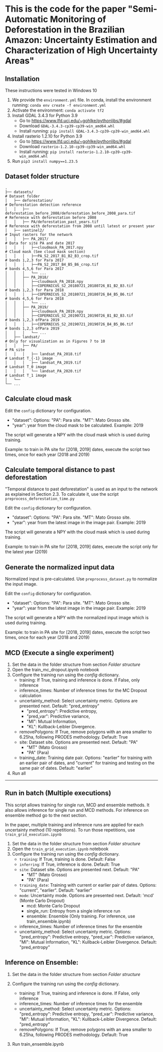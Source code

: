 # This is the code for the paper "Semi-Automatic Monitoring of Deforestation in the Brazilian Amazon: Uncertainty Estimation and Characterization of High Uncertainty Areas"

## Installation

These instructions were tested in Windows 10

1. We provide the `environment.yml` file. In conda, install the environment running: `conda env create -f environment.yml`
2. Activate the environment: `conda activate tf2`
3. Install GDAL 3.4.3 for Python 3.9
   - Go to https://www.lfd.uci.edu/~gohlke/pythonlibs/#gdal
   - Download `GDAL-3.4.3-cp39-cp39-win_amd64.whl`
   - Install running: `pip install GDAL-3.4.3-cp39-cp39-win_amd64.whl`
4. Install rasterio 1.2.10 for Python 3.9
    - Go to https://www.lfd.uci.edu/~gohlke/pythonlibs/#gdal
    - Download `rasterio-1.2.10-cp39-cp39-win_amd64.whl`
    - Install running: `pip install rasterio-1.2.10-cp39-cp39-win_amd64.whl`
5. Run `pip3 install numpy==1.23.5`

## Dataset folder structure
```
.
├── datasets/                                                                       # Dataset folder
│   ├── deforestation/                                                              # Deforestation detection reference
│   │   ├── deforestation_before_2008/deforestation_before_2008_para.tif            # Reference with deforestation before 2008
│   │   ├── PA/deforestation_past_years.tif                                         # Reference with deforestation from 2008 until latest or present year
│   ├── sentinel2/                                                                  # Input rasters for the network      
│   │   ├── PA_2017/                                                                # Data for site PA and date 2017
│   │   │   ├──cloudmask_PA_2017.npy                                                # Cloud mask (See cloud mask section)
│   │   │   ├──PA_S2_2017_B1_B2_B3_crop.tif                                         # bands 1,2,3 for Para 2017
│   │   │   ├──PA_S2_2017_B4_B5_B6_crop.tif                                         # bands 4,5,6 for Para 2017
│   │   │   └── ...
│   │   ├── PA_2018/          
│   │   │   ├──cloudmask_PA_2018.npy
│   │   │   ├──COPERNICUS_S2_20180721_20180726_B1_B2_B3.tif                          # bands 1,2,3 for Para 2018
│   │   │   ├──COPERNICUS_S2_20180721_20180726_B4_B5_B6.tif                          # bands 4,5,6 for Para 2018
│   │   │   └── ...
│   │   ├── PA_2019/   
│   │   │   ├──cloudmask_PA_2019.npy
│   │   │   ├──COPERNICUS_S2_20190721_20190726_B1_B2_B3.tif                          # bands 1,2,3 ofPara 2019
│   │   │   ├──COPERNICUS_S2_20190721_20190726_B4_B5_B6.tif                          # bands 1,2,3 ofPara 2019
│   │   │   └── ...
│   ├── landsat/                                                                     # Only for visualization as in Figures 7 to 10      
│   │   ├── PA/                                                                      # PA site
│   │   │   ├── landsat_PA_2018.tif                                                  # Landsat T_{-1} image
│   │   │   ├── landsat_PA_2019.tif                                                  # Landsat T_0 image
│   │   │   └── landsat_PA_2020.tif                                                  # Landsat T_1 image
│   └── 
└── ...
```
## Calculate cloud mask
Edit the `config` dictionary for configuration.
   - "dataset": Options: "PA": Para site. "MT": Mato Grosso site.
   - "year": year from the cloud mask to be calculated. Example: 2019
     
The script will generate a NPY with the cloud mask which is used during training.

Example: to train in PA site for [2018, 2019] dates, execute the script two times, once for each year (2018 and 2019)

## Calculate temporal distance to past deforestation 

"Temporal distance to past deforestation" is used as an input to the network as explained in Section 2.3.
To calculate it, use the script `preprocess_deforestation_time.py`

Edit the `config` dictionary for configuration.
   - "dataset": Options: "PA": Para site. "MT": Mato Grosso site.
   - "year": year from the latest image in the image pair. Example: 2019
     
The script will generate a NPY with the cloud mask which is used during training.

Example: to train in PA site for [2018, 2019] dates, execute the script only for the latest year (2019)

## Generate the normalized input data

Normalized input is pre-calculated. Use `preprocess_dataset.py` to normalize the input image.

Edit the `config` dictionary for configuration.
   - "dataset": Options: "PA": Para site. "MT": Mato Grosso site.
   - "year": year from the latest image in the image pair. Example: 2019
     
The script will generate a NPY with the normalized input image which is used during training.

Example: to train in PA site for [2018, 2019] dates, execute the script two times, once for each year (2018 and 2019)

## MCD (Execute a single experiment)

1. Set the data in the folder structure from section _Folder structure_
2. Open the train_mc_dropout.ipynb notebook
3. Configure the training run using the _config_ dictionary. 
    - training: If True, training and inference is done. If False, only inference
    - inference_times: Number of inference times for the MC Dropout calculation
    - uncertainty_method: Select uncertainty metric. Options are presented next. Default: "pred_entropy" 
        - "pred_entropy": Predictive entropy, 
        - "pred_var": Predictive variance, 
        - "MI": Mutual Information, 
        - "KL": Kullback-Leibler Divergence. 
    - removePolygons: If True, remove polygons with an area smaller to 6.25ha, following PRODES methodology. Default: True
    - site: Dataset site. Options are presented next. Default: "PA"
        - "MT" (Mato Grosso)
        - "PA" (Para)
    - training_date: Training date pair. Options: "earlier" for training with an earlier pair of dates, and "current" for training and testing on the same pair of dates. Default: "earlier"
4. Run all

-------------
## Run in batch (Multiple executions)
This script allows training for single run, MCD and ensemble methods.
It also allows inference for single run and MCD methods.
For inference on ensemble method go to the next section.

In the paper, multiple training and inference runs are applied for each uncertainty method (10 repetitions). To run those repetitions, use `train_grid_execution.ipynb`

1. Set the data in the folder structure from section _Folder structure_
2. Open the `train_grid_execution.ipynb` notebook
3. Configure the training run using the _config_ dictionary. 
    - `training`: If True, training is done. Default: False
    - `inferring`: If True, inference is done. Default: True
    - `site`: Dataset site. Options are presented next. Default: "PA"
        - "MT" (Mato Grosso)
        - "PA" (Para)
    - `training_date`: Training with current or earlier pair of dates. Options: "current", "earlier". Default: "earlier"
    - `mode`: Uncertainty mode. Options are presented next. Default: 'mcd' (Monte Carlo Dropout)
        - mcd: Monte Carlo Dropout
        - single_run: Entropy from a single inference run
        - ensemble: Ensemble (Only training. For inference, use train_ensemble.ipynb)
   - inference_times: Number of inference times for the ensemble
   - uncertainty_method: Select uncertainty metric. Options: "pred_entropy": Predictive entropy, "pred_var": Predictive variance, "MI": Mutual Information, "KL": Kullback-Leibler Divergence. Default: "pred_entropy"


## Inference on Ensemble:

1. Set the data in the folder structure from section _Folder structure_
2. Configure the training run using the _config_ dictionary. 
    - training: If True, training and inference is done. If False, only inference
    - inference_times: Number of inference times for the ensemble
    - uncertainty_method: Select uncertainty metric. Options: "pred_entropy": Predictive entropy, "pred_var": Predictive variance, "MI": Mutual Information, "KL": Kullback-Leibler Divergence. Default: "pred_entropy"
    - removePolygons: If True, remove polygons with an area smaller to 6.25ha, following PRODES methodology. Default: True

4. Run train_ensemble.ipynb
